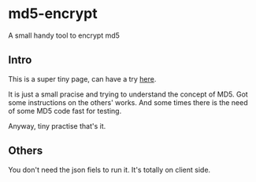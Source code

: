 # md5-encrypt

A small handy tool to encrypt md5

## Intro

This is a super tiny page, can have a try [here](https://andyyuan-oni.github.io/md5-encrypt/).

It is just a small pracise and trying to understand the concept of MD5. Got some instructions on the others' works. And some times there is the need of some MD5 code fast for testing.

Anyway, tiny practise that's it.

## Others

You don't need the json fiels to run it. It's totally on client side.
